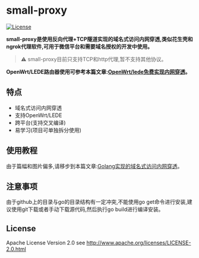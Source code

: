 small-proxy
=======
[![License](https://img.shields.io/badge/license-apache2-blue.svg)](LICENSE)

**small-proxy是使用反向代理+TCP隧道实现的域名式访问内网穿透,类似花生壳和ngrok代理软件,可用于微信平台和需要域名授权的开发中使用。**

> ⚠ small-proxy目前只支持TCP和http代理,暂不支持其他协议。

**OpenWrt/LEDE路由器使用可参考本篇文章:[OpenWrt/lede免费实现内网穿透](http://www.5lazy.cn/post-145.html)。**

## 特点

- 域名式访问内网穿透
- 支持OpenWrt/LEDE
- 跨平台(支持交叉编译)
- 易学习(项目可单独拆分使用)

## 使用教程

由于篇幅和图片偏多,请移步到本篇文章:[Golang实现的域名式访问内网穿透](http://www.5lazy.cn/post-138.html)。

## 注意事项

由于github上的目录与go的目录结构有一定冲突,不能使用go get命令进行安装,建议使用git下载或者手动下载源代码,然后执行go build进行编译安装。

## License

Apache License Version 2.0 see http://www.apache.org/licenses/LICENSE-2.0.html
